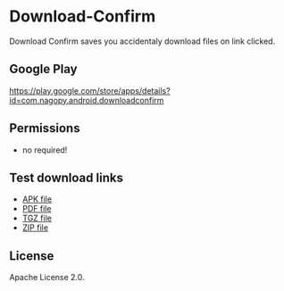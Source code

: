 Download-Confirm
================

Download Confirm saves you accidentaly download files on link clicked.

Google Play
-----------

https://play.google.com/store/apps/details?id=com.nagopy.android.downloadconfirm

Permissions
-----------
* no required!

Test download links
-------------------

* [APK file](http://test.nagopy.com/dummy.apk)
* [PDF file](http://test.nagopy.com/dummy.pdf)
* [TGZ file](http://test.nagopy.com/dummy.tgz)
* [ZIP file](http://test.nagopy.com/dummy.zip)

License
-------
Apache License 2.0. 